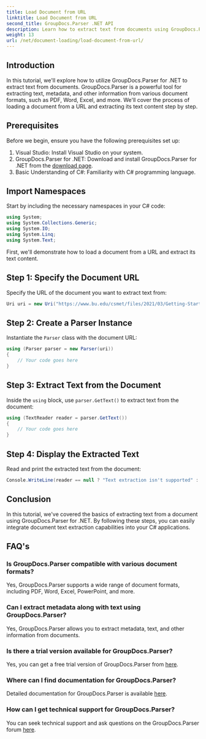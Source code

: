 ```yaml
---
title: Load Document from URL
linktitle: Load Document from URL
second_title: GroupDocs.Parser .NET API
description: Learn how to extract text from documents using GroupDocs.Parser for .NET. This tutorial covers loading a document from a URL and extracting text step by step.
weight: 13
url: /net/document-loading/load-document-from-url/
---
```

## Introduction
In this tutorial, we'll explore how to utilize GroupDocs.Parser for .NET to extract text from documents. GroupDocs.Parser is a powerful tool for extracting text, metadata, and other information from various document formats, such as PDF, Word, Excel, and more. We'll cover the process of loading a document from a URL and extracting its text content step by step.
## Prerequisites
Before we begin, ensure you have the following prerequisites set up:
1. Visual Studio: Install Visual Studio on your system.
2. GroupDocs.Parser for .NET: Download and install GroupDocs.Parser for .NET from the [download page](https://releases.groupdocs.com/parser/net/).
3. Basic Understanding of C#: Familiarity with C# programming language.

## Import Namespaces
Start by including the necessary namespaces in your C# code:
```csharp
using System;
using System.Collections.Generic;
using System.IO;
using System.Linq;
using System.Text;
```

First, we'll demonstrate how to load a document from a URL and extract its text content.
## Step 1: Specify the Document URL
Specify the URL of the document you want to extract text from:
```csharp
Uri uri = new Uri("https://www.bu.edu/csmet/files/2021/03/Getting-Started-with-SQLite.pdf");
```
## Step 2: Create a Parser Instance
Instantiate the `Parser` class with the document URL:
```csharp
using (Parser parser = new Parser(uri))
{
    // Your code goes here
}
```
## Step 3: Extract Text from the Document
Inside the `using` block, use `parser.GetText()` to extract text from the document:
```csharp
using (TextReader reader = parser.GetText())
{
    // Your code goes here
}
```
## Step 4: Display the Extracted Text
Read and print the extracted text from the document:
```csharp
Console.WriteLine(reader == null ? "Text extraction isn't supported" : reader.ReadToEnd());
```

## Conclusion
In this tutorial, we've covered the basics of extracting text from a document using GroupDocs.Parser for .NET. By following these steps, you can easily integrate document text extraction capabilities into your C# applications.

## FAQ's
### Is GroupDocs.Parser compatible with various document formats?
Yes, GroupDocs.Parser supports a wide range of document formats, including PDF, Word, Excel, PowerPoint, and more.
### Can I extract metadata along with text using GroupDocs.Parser?
Yes, GroupDocs.Parser allows you to extract metadata, text, and other information from documents.
### Is there a trial version available for GroupDocs.Parser?
Yes, you can get a free trial version of GroupDocs.Parser from [here](https://releases.groupdocs.com/).
### Where can I find documentation for GroupDocs.Parser?
Detailed documentation for GroupDocs.Parser is available [here](https://tutorials.groupdocs.com/parser/net/).
### How can I get technical support for GroupDocs.Parser?
You can seek technical support and ask questions on the GroupDocs.Parser forum [here](https://forum.groupdocs.com/c/parser/17).
